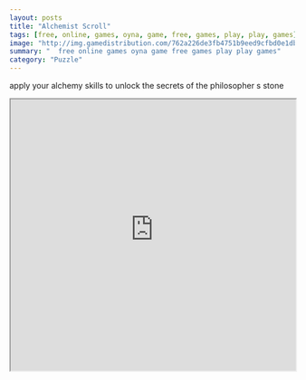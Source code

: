 ```yaml
---
layout: posts
title: "Alchemist Scroll"
tags: [free, online, games, oyna, game, free, games, play, play, games]
image: "http://img.gamedistribution.com/762a226de3fb4751b9eed9cfbd0e1dbd.jpg"
summary: "  free online games oyna game free games play play games"
category: "Puzzle"
---
```


apply your alchemy skills to unlock the secrets of the philosopher s stone

<iframe width="100%" height="480px;" src="http://flash.gamedistribution.com?game=762a226de3fb4751b9eed9cfbd0e1dbd"></iframe>